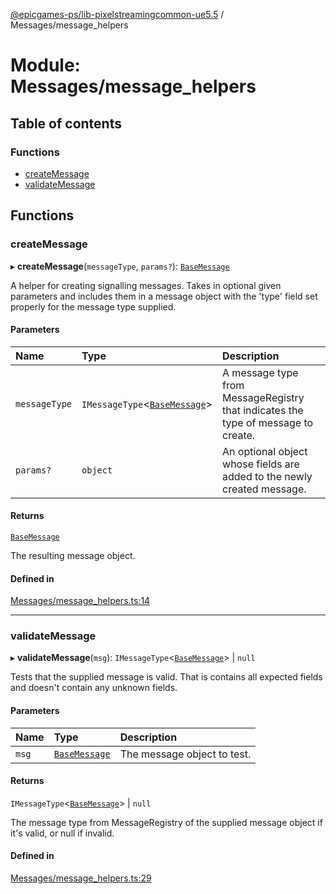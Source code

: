 [@epicgames-ps/lib-pixelstreamingcommon-ue5.5](../README.md) / Messages/message\_helpers

# Module: Messages/message\_helpers

## Table of contents

### Functions

- [createMessage](Messages_message_helpers.md#createmessage)
- [validateMessage](Messages_message_helpers.md#validatemessage)

## Functions

### createMessage

▸ **createMessage**(`messageType`, `params?`): [`BaseMessage`](../interfaces/Messages_base_message.BaseMessage.md)

A helper for creating signalling messages. Takes in optional given parameters and
includes them in a message object with the 'type' field set properly for the message
type supplied.

#### Parameters

| Name | Type | Description |
| :------ | :------ | :------ |
| `messageType` | `IMessageType`\<[`BaseMessage`](../interfaces/Messages_base_message.BaseMessage.md)\> | A message type from MessageRegistry that indicates the type of message to create. |
| `params?` | `object` | An optional object whose fields are added to the newly created message. |

#### Returns

[`BaseMessage`](../interfaces/Messages_base_message.BaseMessage.md)

The resulting message object.

#### Defined in

[Messages/message_helpers.ts:14](https://github.com/mcottontensor/PixelStreamingInfrastructure/blob/branch/Common/src/Messages/message_helpers.ts#L14)

___

### validateMessage

▸ **validateMessage**(`msg`): `IMessageType`\<[`BaseMessage`](../interfaces/Messages_base_message.BaseMessage.md)\> \| ``null``

Tests that the supplied message is valid. That is contains all expected fields and
doesn't contain any unknown fields.

#### Parameters

| Name | Type | Description |
| :------ | :------ | :------ |
| `msg` | [`BaseMessage`](../interfaces/Messages_base_message.BaseMessage.md) | The message object to test. |

#### Returns

`IMessageType`\<[`BaseMessage`](../interfaces/Messages_base_message.BaseMessage.md)\> \| ``null``

The message type from MessageRegistry of the supplied message object if it's valid, or null if invalid.

#### Defined in

[Messages/message_helpers.ts:29](https://github.com/mcottontensor/PixelStreamingInfrastructure/blob/branch/Common/src/Messages/message_helpers.ts#L29)
